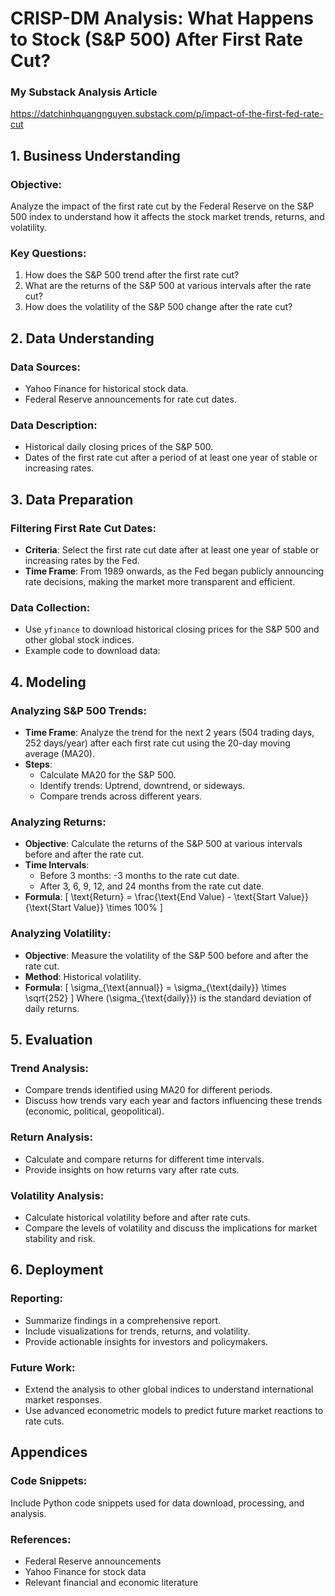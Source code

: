 # CRISP-DM Analysis: What Happens to Stock (S&P 500) After First Rate Cut?
### My Substack Analysis Article 
https://datchinhquangnguyen.substack.com/p/impact-of-the-first-fed-rate-cut
## 1. Business Understanding

### Objective:
Analyze the impact of the first rate cut by the Federal Reserve on the S&P 500 index to understand how it affects the stock market trends, returns, and volatility.

### Key Questions:
1. How does the S&P 500 trend after the first rate cut?
2. What are the returns of the S&P 500 at various intervals after the rate cut?
3. How does the volatility of the S&P 500 change after the rate cut?

## 2. Data Understanding

### Data Sources:
- Yahoo Finance for historical stock data.
- Federal Reserve announcements for rate cut dates.

### Data Description:
- Historical daily closing prices of the S&P 500.
- Dates of the first rate cut after a period of at least one year of stable or increasing rates.

## 3. Data Preparation

### Filtering First Rate Cut Dates:
- **Criteria**: Select the first rate cut date after at least one year of stable or increasing rates by the Fed.
- **Time Frame**: From 1989 onwards, as the Fed began publicly announcing rate decisions, making the market more transparent and efficient.

### Data Collection:
- Use `yfinance` to download historical closing prices for the S&P 500 and other global stock indices.
- Example code to download data:


## 4. Modeling

### Analyzing S&P 500 Trends:
- **Time Frame**: Analyze the trend for the next 2 years (504 trading days, 252 days/year) after each first rate cut using the 20-day moving average (MA20).
- **Steps**:
  - Calculate MA20 for the S&P 500.
  - Identify trends: Uptrend, downtrend, or sideways.
  - Compare trends across different years.

### Analyzing Returns:
- **Objective**: Calculate the returns of the S&P 500 at various intervals before and after the rate cut.
- **Time Intervals**:
  - Before 3 months: -3 months to the rate cut date.
  - After 3, 6, 9, 12, and 24 months from the rate cut date.
- **Formula**:
  \[
  \text{Return} = \frac{\text{End Value} - \text{Start Value}}{\text{Start Value}} \times 100\%
  \]

### Analyzing Volatility:
- **Objective**: Measure the volatility of the S&P 500 before and after the rate cut.
- **Method**: Historical volatility.
- **Formula**:
  \[
  \sigma_{\text{annual}} = \sigma_{\text{daily}} \times \sqrt{252}
  \]
  Where \(\sigma_{\text{daily}}\) is the standard deviation of daily returns.

## 5. Evaluation

### Trend Analysis:
- Compare trends identified using MA20 for different periods.
- Discuss how trends vary each year and factors influencing these trends (economic, political, geopolitical).

### Return Analysis:
- Calculate and compare returns for different time intervals.
- Provide insights on how returns vary after rate cuts.

### Volatility Analysis:
- Calculate historical volatility before and after rate cuts.
- Compare the levels of volatility and discuss the implications for market stability and risk.

## 6. Deployment

### Reporting:
- Summarize findings in a comprehensive report.
- Include visualizations for trends, returns, and volatility.
- Provide actionable insights for investors and policymakers.

### Future Work:
- Extend the analysis to other global indices to understand international market responses.
- Use advanced econometric models to predict future market reactions to rate cuts.

## Appendices

### Code Snippets:
Include Python code snippets used for data download, processing, and analysis.

### References:
- Federal Reserve announcements
- Yahoo Finance for stock data
- Relevant financial and economic literature
